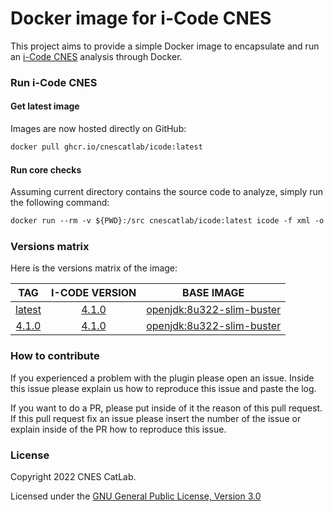 # Docker image for i-Code CNES

This project aims to provide a simple Docker image to encapsulate and run an [i-Code CNES](https://github.com/cnescatlab/i-CodeCNES) analysis through Docker.

### Run i-Code CNES

#### Get latest image
Images are now hosted directly on GitHub:
```Dockerfile
docker pull ghcr.io/cnescatlab/icode:latest
```

#### Run core checks
Assuming current directory contains the source code to analyze, simply run the following command:
```Dockerfile
docker run --rm -v ${PWD}:/src cnescatlab/icode:latest icode -f xml -o report.xml .
```

### Versions matrix
Here is the versions matrix of the image:

|                                     TAG                                    |                       I-CODE VERSION                         |                        BASE IMAGE                      |
|:--------------------------------------------------------------------------:|:------------------------------------------------------------:|:------------------------------------------------------:|
| [latest](https://github.com/cnescatlab/icode/pkgs/container/icode/4.1.0)   | [4.1.0](https://github.com/cnescatlab/i-CodeCNES/releases/tag/v4.0.0) | [openjdk:8u322-slim-buster](https://hub.docker.com/_/openjdk) |
|  [4.1.0](https://github.com/cnescatlab/icode/pkgs/container/icode/4.1.0)   | [4.1.0](https://github.com/cnescatlab/i-CodeCNES/releases/tag/v4.1.0) | [openjdk:8u322-slim-buster](https://hub.docker.com/_/openjdk) |

### How to contribute
If you experienced a problem with the plugin please open an issue. Inside this issue please explain us how to reproduce this issue and paste the log.

If you want to do a PR, please put inside of it the reason of this pull request. If this pull request fix an issue please insert the number of the issue or explain inside of the PR how to reproduce this issue.

### License
Copyright 2022 CNES CatLab.

Licensed under the [GNU General Public License, Version 3.0](https://www.gnu.org/licenses/gpl.txt)
